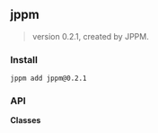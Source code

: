 ## jppm
> version 0.2.1, created by JPPM.


### Install
```
jppm add jppm@0.2.1
```

### API
**Classes**